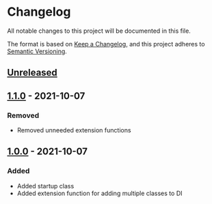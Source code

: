 # Changelog

All notable changes to this project will be documented in this file.

The format is based on [Keep a Changelog](https://keepachangelog.com/en/1.0.0/),
and this project adheres to [Semantic Versioning](https://semver.org/spec/v2.0.0.html).

## [Unreleased]

## [1.1.0] - 2021-10-07
### Removed

- Removed unneeded extension functions

## [1.0.0] - 2021-10-07

### Added 

- Added startup class
- Added extension function for adding multiple classes to DI

[Unreleased]: https://github.com/WajahatAliAbid/zen-host/compare/1.1.0...HEAD
[1.1.0]: https://github.com/WajahatAliAbid/zen-host/compare/1.0.0...1.1.0
[1.0.0]: https://github.com/WajahatAliAbid/zen-host/releases/tag/1.0.0